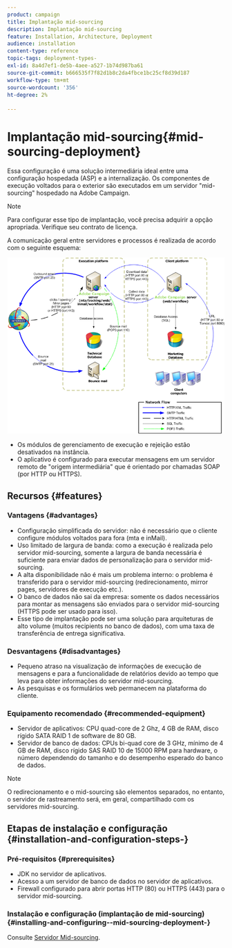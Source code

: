 ```yaml
---
product: campaign
title: Implantação mid-sourcing
description: Implantação mid-sourcing
feature: Installation, Architecture, Deployment
audience: installation
content-type: reference
topic-tags: deployment-types-
exl-id: 8a4d7ef1-de5b-4aee-a527-1b74d987ba61
source-git-commit: b666535f7f82d1b8c2da4fbce1bc25cf8d39d187
workflow-type: tm+mt
source-wordcount: '356'
ht-degree: 2%

---
```


# Implantação mid-sourcing{#mid-sourcing-deployment}



Essa configuração é uma solução intermediária ideal entre uma configuração hospedada (ASP) e a internalização. Os componentes de execução voltados para o exterior são executados em um servidor &quot;mid-sourcing&quot; hospedado na Adobe Campaign.

>[!NOTE]
>
>Para configurar esse tipo de implantação, você precisa adquirir a opção apropriada. Verifique seu contrato de licença.

A comunicação geral entre servidores e processos é realizada de acordo com o seguinte esquema:

![](assets/s_ncs_install_midsourcing.png)

* Os módulos de gerenciamento de execução e rejeição estão desativados na instância.
* O aplicativo é configurado para executar mensagens em um servidor remoto de &quot;origem intermediária&quot; que é orientado por chamadas SOAP (por HTTP ou HTTPS).

## Recursos {#features}

### Vantagens {#advantages}

* Configuração simplificada do servidor: não é necessário que o cliente configure módulos voltados para fora (mta e inMail).
* Uso limitado de largura de banda: como a execução é realizada pelo servidor mid-sourcing, somente a largura de banda necessária é suficiente para enviar dados de personalização para o servidor mid-sourcing.
* A alta disponibilidade não é mais um problema interno: o problema é transferido para o servidor mid-sourcing (redirecionamento, mirror pages, servidores de execução etc.).
* O banco de dados não sai da empresa: somente os dados necessários para montar as mensagens são enviados para o servidor mid-sourcing (HTTPS pode ser usado para isso).
* Esse tipo de implantação pode ser uma solução para arquiteturas de alto volume (muitos recipients no banco de dados), com uma taxa de transferência de entrega significativa.

### Desvantagens {#disadvantages}

* Pequeno atraso na visualização de informações de execução de mensagens e para a funcionalidade de relatórios devido ao tempo que leva para obter informações do servidor mid-sourcing.
* As pesquisas e os formulários web permanecem na plataforma do cliente.

### Equipamento recomendado {#recommended-equipment}

* Servidor de aplicativos: CPU quad-core de 2 Ghz, 4 GB de RAM, disco rígido SATA RAID 1 de software de 80 GB.
* Servidor de banco de dados: CPUs bi-quad core de 3 GHz, mínimo de 4 GB de RAM, disco rígido SAS RAID 10 de 15000 RPM para hardware, o número dependendo do tamanho e do desempenho esperado do banco de dados.

>[!NOTE]
>
>O redirecionamento e o mid-sourcing são elementos separados, no entanto, o servidor de rastreamento será, em geral, compartilhado com os servidores mid-sourcing.

## Etapas de instalação e configuração {#installation-and-configuration-steps-}

### Pré-requisitos {#prerequisites}

* JDK no servidor de aplicativos.
* Acesso a um servidor de banco de dados no servidor de aplicativos.
* Firewall configurado para abrir portas HTTP (80) ou HTTPS (443) para o servidor mid-sourcing.

### Instalação e configuração (implantação de mid-sourcing) {#installing-and-configuring--mid-sourcing-deployment-}

Consulte [Servidor Mid-sourcing](../../installation/using/mid-sourcing-server.md).
